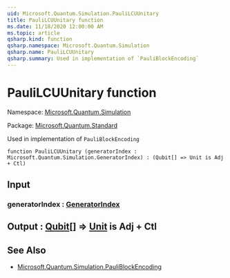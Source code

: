 ```yaml
---
uid: Microsoft.Quantum.Simulation.PauliLCUUnitary
title: PauliLCUUnitary function
ms.date: 11/18/2020 12:00:00 AM
ms.topic: article
qsharp.kind: function
qsharp.namespace: Microsoft.Quantum.Simulation
qsharp.name: PauliLCUUnitary
qsharp.summary: Used in implementation of `PauliBlockEncoding`
---
```


# PauliLCUUnitary function

Namespace: [Microsoft.Quantum.Simulation](xref:Microsoft.Quantum.Simulation)

Package: [Microsoft.Quantum.Standard](https://nuget.org/packages/Microsoft.Quantum.Standard)


Used in implementation of `PauliBlockEncoding`

```qsharp
function PauliLCUUnitary (generatorIndex : Microsoft.Quantum.Simulation.GeneratorIndex) : (Qubit[] => Unit is Adj + Ctl)
```


## Input

### generatorIndex : [GeneratorIndex](xref:Microsoft.Quantum.Simulation.GeneratorIndex)





## Output : [Qubit](xref:microsoft.quantum.lang-ref.qubit)[] => [Unit](xref:microsoft.quantum.lang-ref.unit)  is Adj + Ctl



## See Also

- [Microsoft.Quantum.Simulation.PauliBlockEncoding](xref:Microsoft.Quantum.Simulation.PauliBlockEncoding)